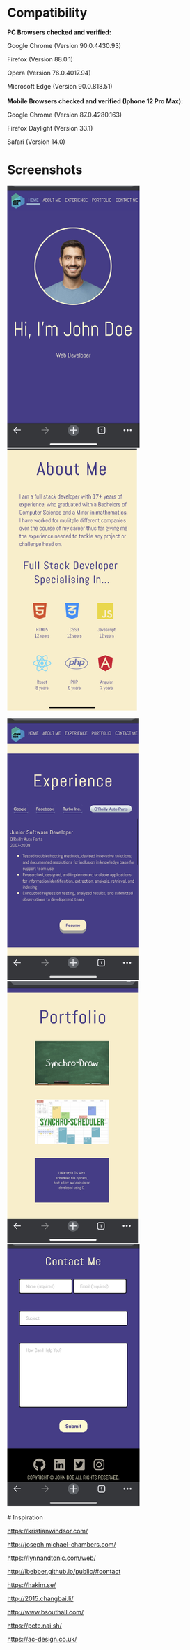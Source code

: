 # Compatibility
**PC Browsers checked and verified:**

Google Chrome (Version 90.0.4430.93)

Firefox (Version 88.0.1)

Opera (Version 76.0.4017.94)

Microsoft Edge (Version 90.0.818.51)
<br />
<br />
**Mobile Browsers checked and verified (Iphone 12 Pro Max):**

Google Chrome (Version 87.0.4280.163)

Firefox Daylight (Version 33.1)

Safari (Version 14.0) 

# Screenshots
<p float="left">
  <img src="https://github.com/mgegg016/365Project/blob/main/Mobile%20Screenshots/Header.JPG" height="600">
  <img src="https://github.com/mgegg016/365Project/blob/main/Mobile%20Screenshots/About-Me.JPG" height="600">
 </p>
 <p float="left">
  <img src="https://github.com/mgegg016/365Project/blob/main/Mobile%20Screenshots/Experience.JPG" height="600">
  <img src="https://github.com/mgegg016/365Project/blob/main/Mobile%20Screenshots/Portfolio.JPG" height="600">
  <img src="https://github.com/mgegg016/365Project/blob/main/Mobile%20Screenshots/Contact-Me.JPG" height="600">
 </p>
# Inspiration

https://kristianwindsor.com/

http://joseph.michael-chambers.com/

https://lynnandtonic.com/web/

http://lbebber.github.io/public/#contact

https://hakim.se/

http://2015.changbai.li/

http://www.bsouthall.com/

https://pete.nai.sh/

https://ac-design.co.uk/
